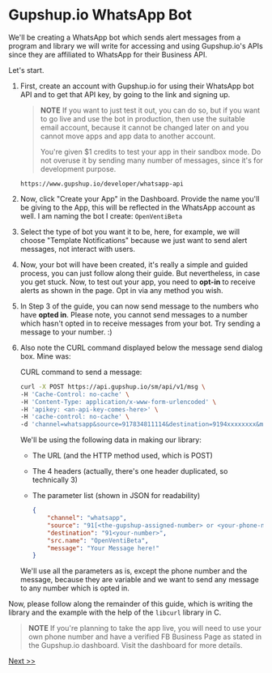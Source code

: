 # Gupshup.io WhatsApp Bot

We'll be creating a WhatsApp bot which sends alert messages from a program and library we will write for accessing and using Gupshup.io's APIs since they are affiliated to WhatsApp for their Business API.

Let's start.

1. First, create an account with Gupshup.io for using their WhatsApp bot API and to get that API key, by going to the link and signing up.

   >  **NOTE** 
   > If you want to just test it out, you can do so, but if you want to go live and use the bot in production, then use the suitable email account, because it cannot be changed later on and you cannot move apps and app data to another account.
   >
   > You're given $1 credits to test your app in their sandbox mode. Do not overuse it by sending many number of messages, since it's for development purpose.

   


   ```
   https://www.gupshup.io/developer/whatsapp-api
   ```

2. Now, click "Create your App" in the Dashboard.
   Provide the name you'll be giving to the App, this will be reflected in the WhatsApp account as well.
   I am naming the bot I create: `OpenVentiBeta`

3. Select the type of bot you want it to be, here, for example, we will choose "Template Notifications" because we just want to send alert messages, not interact with users.

4. Now, your bot will have been created, it's really a simple and guided process, you can just follow along their guide. But nevertheless, in case you get stuck.
   Now, to test out your app, you need to **opt-in** to receive alerts as shown in the page.
   Opt in via any method you wish.

5. In Step 3 of the guide, you can now send message to the numbers who have **opted in**.
   Please note, you cannot send messages to a number which hasn't opted in to receive messages from your bot.
   Try sending a message to your number. :)

6. Also note the CURL command displayed below the message send dialog box. Mine was:

   CURL command to send a message:

   ```bash
   curl -X POST https://api.gupshup.io/sm/api/v1/msg \
   -H 'Cache-Control: no-cache' \
   -H 'Content-Type: application/x-www-form-urlencoded' \
   -H 'apikey: <an-api-key-comes-here>' \
   -H 'cache-control: no-cache' \
   -d 'channel=whatsapp&source=917834811114&destination=9194xxxxxxxx&message=Hello,%20welcome%20to%20OpenVenti!&src.name=OpenVentiBeta'
   ```

   We'll be using the following data in making our library:

   - The URL (and the HTTP method used, which is POST)

   - The 4 headers (actually, there's one header duplicated, so technically 3)

   - The parameter list (shown in JSON for readability)

     ```json
     {
         "channel": "whatsapp",
         "source": "91[<the-gupshup-assigned-number> or <your-phone-number-after-you-go-live>]",
         "destination": "91<your-number>",
         "src.name": "OpenVentiBeta",
         "message": "Your Message here!"
     }
     ```

   We'll use all the parameters as is, except the phone number and the message, because they are variable and we want to send any message to any number which is opted in.

Now, please follow along the remainder of this guide, which is writing the library and the example with the help of the `libcurl` library in C.

> **NOTE**
> If you're planning to take the app live, you will need to use your own phone number and have a verified FB Business Page as stated in the Gupshup.io dashboard. Visit the dashboard for more details.


[Next >>](Writing-the-Library.md )

[Next]: Writing-the-Library.md